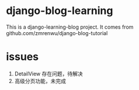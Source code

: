 # django-blog-learning
This is a django-learning-blog project.
It comes from github.com/zmrenwu/django-blog-tutorial
# issues
1. DetailView 存在问题，待解决
2. 高级分页功能，未完成
